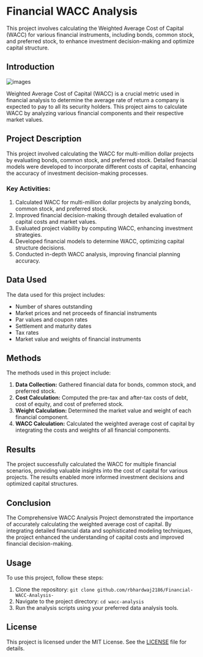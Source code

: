 # Financial WACC Analysis 
 This project involves calculating the Weighted Average Cost of Capital (WACC) for various financial instruments, including bonds, common stock, and preferred stock, to enhance investment decision-making and optimize capital structure.
## Introduction

![images](https://github.com/rbhardwaj2186/Financial-WACC-Analysis-/assets/143745073/ee0725ae-c879-4fee-a83b-553d9e04723b)



Weighted Average Cost of Capital (WACC) is a crucial metric used in financial analysis to determine the average rate of return a company is expected to pay to all its security holders. This project aims to calculate WACC by analyzing various financial components and their respective market values.

## Project Description

This project involved calculating the WACC for multi-million dollar projects by evaluating bonds, common stock, and preferred stock. Detailed financial models were developed to incorporate different costs of capital, enhancing the accuracy of investment decision-making processes.

### Key Activities:

1. Calculated WACC for multi-million dollar projects by analyzing bonds, common stock, and preferred stock.
2. Improved financial decision-making through detailed evaluation of capital costs and market values.
3. Evaluated project viability by computing WACC, enhancing investment strategies.
4. Developed financial models to determine WACC, optimizing capital structure decisions.
5. Conducted in-depth WACC analysis, improving financial planning accuracy.

## Data Used

The data used for this project includes:

- Number of shares outstanding
- Market prices and net proceeds of financial instruments
- Par values and coupon rates
- Settlement and maturity dates
- Tax rates
- Market value and weights of financial instruments

## Methods

The methods used in this project include:

1. **Data Collection:** Gathered financial data for bonds, common stock, and preferred stock.
2. **Cost Calculation:** Computed the pre-tax and after-tax costs of debt, cost of equity, and cost of preferred stock.
3. **Weight Calculation:** Determined the market value and weight of each financial component.
4. **WACC Calculation:** Calculated the weighted average cost of capital by integrating the costs and weights of all financial components.

## Results

The project successfully calculated the WACC for multiple financial scenarios, providing valuable insights into the cost of capital for various projects. The results enabled more informed investment decisions and optimized capital structures.

## Conclusion

The Comprehensive WACC Analysis Project demonstrated the importance of accurately calculating the weighted average cost of capital. By integrating detailed financial data and sophisticated modeling techniques, the project enhanced the understanding of capital costs and improved financial decision-making.

## Usage

To use this project, follow these steps:

1. Clone the repository: `git clone github.com/rbhardwaj2186/Financial-WACC-Analysis-`
2. Navigate to the project directory: `cd wacc-analysis`
3. Run the analysis scripts using your preferred data analysis tools.

## License

This project is licensed under the MIT License. See the [LICENSE](LICENSE) file for details.
